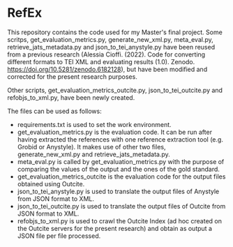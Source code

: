 # RefEx

This repository contains the code used for my Master's final project. 
Some scritps, get_evaluation_metrics.py, generate_new_xml.py, meta_eval.py, retrieve_jats_metadata.py and json_to_tei_anystyle.py have been reused from a previous research (Alessia Cioffi. (2022). Code for converting different formats to TEI XML and evaluating results (1.0). Zenodo. https://doi.org/10.5281/zenodo.6182128), but have been modified and corrected for the present research purposes.

Other scripts, get_evaluation_metrics_outcite.py, json_to_tei_outcite.py and refobjs_to_xml.py, have been newly created. 

The files can be used as follows:
- requirements.txt is used to set the work environment.
- get_evaluation_metrics.py is the evaluation code. It can be run after having extracted the references with one reference extraction tool (e.g. Grobid or Anystyle). It makes use of other two files, generate_new_xml.py and retrieve_jats_metadata.py.
- meta_eval.py is called by get_evaluation_metrics.py with the purpose of comparing the values of the output and the ones of the gold standard.
- get_evaluation_metrics_outcite is the evaluation code for the output files obtained using Outcite.
- json_to_tei_anystyle.py is used to translate the output files of Anystyle from JSON format to XML.
- json_to_tei_outcite.py is used to translate the output files of Outcite from JSON format to XML.
- refobjs_to_xml.py is used to crawl the Outcite Index (ad hoc created on the Outcite servers for the present research) and obtain as output a JSON file per file processed.
